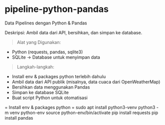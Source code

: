 # pipeline-python-pandas
Data Pipelines dengan Python &amp; Pandas

Deskripsi: Ambil data dari API, bersihkan, dan simpan ke database.

> Alat yang Digunakan:
  - Python (requests, pandas, sqlite3)
  - SQLite → Database untuk menyimpan data

> Langkah-langkah:
  - Install env & packages python terlebih dahulu
  - Ambil data dari API publik (misalnya, data cuaca dari OpenWeatherMap)
  - Bersihkan data menggunakan Pandas
  - Simpan ke database SQLite
  - Buat script Python untuk otomatisasi


= Install env & packages python =
sudo apt install python3-venv
python3 -m venv python-env
source python-env/bin/activate
pip install requests
pip install pandas
